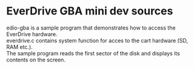 # EverDrive GBA mini dev sources
edio-gba is a sample program that demonstrates how to access the EverDrive hardware.<br/>
everdrive.c contains system function for acces to the cart hardware (SD, RAM etc.).<br/>
The sample program reads the first sector of the disk and displays its contents on the screen.<br/>
